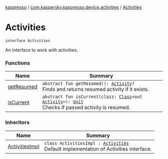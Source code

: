 [kaspresso](../../index.md) / [com.kaspersky.kaspresso.device.activities](../index.md) / [Activities](./index.md)

# Activities

`interface Activities`

An interface to work with activities.

### Functions

| Name | Summary |
|---|---|
| [getResumed](get-resumed.md) | `abstract fun getResumed(): `[`Activity`](https://developer.android.com/reference/android/app/Activity.html)`?`<br>Finds and returns resumed activity if it exists. |
| [isCurrent](is-current.md) | `abstract fun isCurrent(clazz: `[`Class`](https://developer.android.com/reference/java/lang/Class.html)`<out `[`Activity`](https://developer.android.com/reference/android/app/Activity.html)`>): `[`Unit`](https://kotlinlang.org/api/latest/jvm/stdlib/kotlin/-unit/index.html)<br>Checks if passed activity is resumed. |

### Inheritors

| Name | Summary |
|---|---|
| [ActivitiesImpl](../-activities-impl/index.md) | `class ActivitiesImpl : `[`Activities`](./index.md)<br>Default implementation of Activities interface. |
